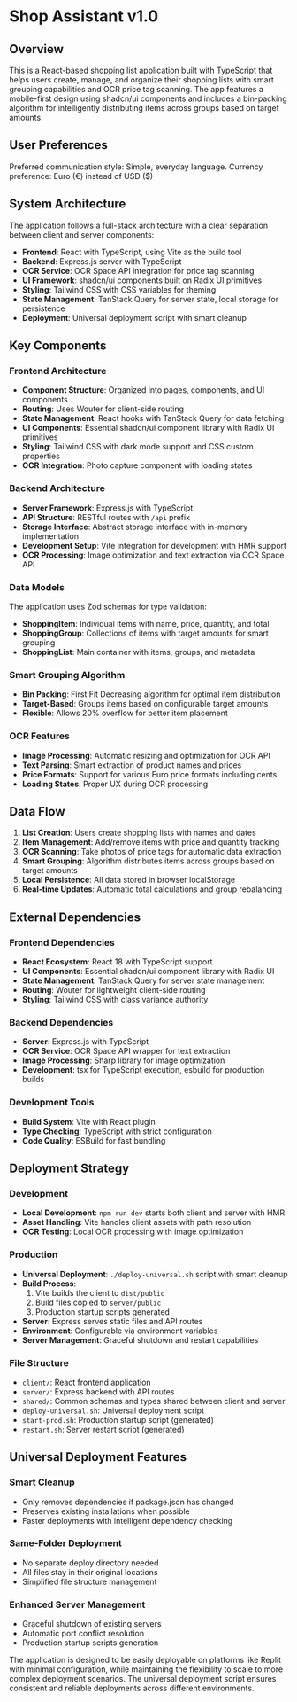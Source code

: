 # Shop Assistant v1.0

## Overview

This is a React-based shopping list application built with TypeScript that helps users create, manage, and organize their shopping lists with smart grouping capabilities and OCR price tag scanning. The app features a mobile-first design using shadcn/ui components and includes a bin-packing algorithm for intelligently distributing items across groups based on target amounts.

## User Preferences

Preferred communication style: Simple, everyday language.
Currency preference: Euro (€) instead of USD ($)


## System Architecture

The application follows a full-stack architecture with a clear separation between client and server components:

- **Frontend**: React with TypeScript, using Vite as the build tool
- **Backend**: Express.js server with TypeScript
- **OCR Service**: OCR Space API integration for price tag scanning
- **UI Framework**: shadcn/ui components built on Radix UI primitives
- **Styling**: Tailwind CSS with CSS variables for theming
- **State Management**: TanStack Query for server state, local storage for persistence
- **Deployment**: Universal deployment script with smart cleanup

## Key Components

### Frontend Architecture
- **Component Structure**: Organized into pages, components, and UI components
- **Routing**: Uses Wouter for client-side routing
- **State Management**: React hooks with TanStack Query for data fetching
- **UI Components**: Essential shadcn/ui component library with Radix UI primitives
- **Styling**: Tailwind CSS with dark mode support and CSS custom properties
- **OCR Integration**: Photo capture component with loading states

### Backend Architecture
- **Server Framework**: Express.js with TypeScript
- **API Structure**: RESTful routes with `/api` prefix
- **Storage Interface**: Abstract storage interface with in-memory implementation
- **Development Setup**: Vite integration for development with HMR support
- **OCR Processing**: Image optimization and text extraction via OCR Space API

### Data Models
The application uses Zod schemas for type validation:
- **ShoppingItem**: Individual items with name, price, quantity, and total
- **ShoppingGroup**: Collections of items with target amounts for smart grouping
- **ShoppingList**: Main container with items, groups, and metadata

### Smart Grouping Algorithm
- **Bin Packing**: First Fit Decreasing algorithm for optimal item distribution
- **Target-Based**: Groups items based on configurable target amounts
- **Flexible**: Allows 20% overflow for better item placement

### OCR Features
- **Image Processing**: Automatic resizing and optimization for OCR API
- **Text Parsing**: Smart extraction of product names and prices
- **Price Formats**: Support for various Euro price formats including cents
- **Loading States**: Proper UX during OCR processing

## Data Flow

1. **List Creation**: Users create shopping lists with names and dates
2. **Item Management**: Add/remove items with price and quantity tracking
3. **OCR Scanning**: Take photos of price tags for automatic data extraction
4. **Smart Grouping**: Algorithm distributes items across groups based on target amounts
5. **Local Persistence**: All data stored in browser localStorage
6. **Real-time Updates**: Automatic total calculations and group rebalancing

## External Dependencies

### Frontend Dependencies
- **React Ecosystem**: React 18 with TypeScript support
- **UI Components**: Essential shadcn/ui component library with Radix UI
- **State Management**: TanStack Query for server state management
- **Routing**: Wouter for lightweight client-side routing
- **Styling**: Tailwind CSS with class variance authority

### Backend Dependencies
- **Server**: Express.js with TypeScript
- **OCR Service**: OCR Space API wrapper for text extraction
- **Image Processing**: Sharp library for image optimization
- **Development**: tsx for TypeScript execution, esbuild for production builds

### Development Tools
- **Build System**: Vite with React plugin
- **Type Checking**: TypeScript with strict configuration
- **Code Quality**: ESBuild for fast bundling

## Deployment Strategy

### Development
- **Local Development**: `npm run dev` starts both client and server with HMR
- **Asset Handling**: Vite handles client assets with path resolution
- **OCR Testing**: Local OCR processing with image optimization

### Production
- **Universal Deployment**: `./deploy-universal.sh` script with smart cleanup
- **Build Process**: 
  1. Vite builds the client to `dist/public`
  2. Build files copied to `server/public`
  3. Production startup scripts generated
- **Server**: Express serves static files and API routes
- **Environment**: Configurable via environment variables
- **Server Management**: Graceful shutdown and restart capabilities

### File Structure
- `client/`: React frontend application
- `server/`: Express backend with API routes
- `shared/`: Common schemas and types shared between client and server
- `deploy-universal.sh`: Universal deployment script
- `start-prod.sh`: Production startup script (generated)
- `restart.sh`: Server restart script (generated)

## Universal Deployment Features

### Smart Cleanup
- Only removes dependencies if package.json has changed
- Preserves existing installations when possible
- Faster deployments with intelligent dependency checking

### Same-Folder Deployment
- No separate deploy directory needed
- All files stay in their original locations
- Simplified file structure management

### Enhanced Server Management
- Graceful shutdown of existing servers
- Automatic port conflict resolution
- Production startup scripts generation

The application is designed to be easily deployable on platforms like Replit with minimal configuration, while maintaining the flexibility to scale to more complex deployment scenarios. The universal deployment script ensures consistent and reliable deployments across different environments.
